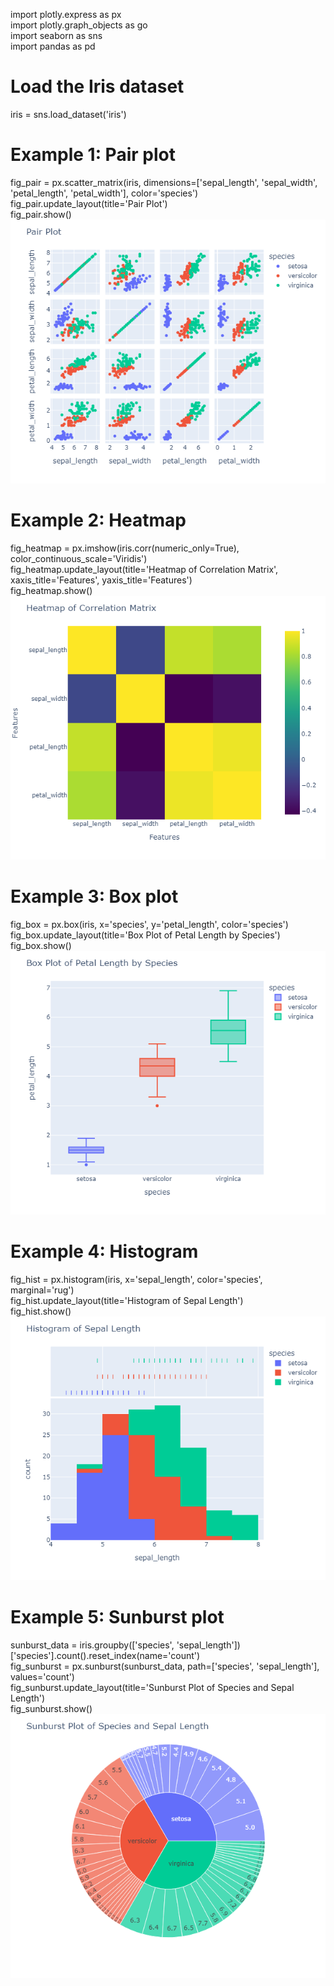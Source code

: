 import plotly.express as px<br>
import plotly.graph_objects as go<br>
import seaborn as sns<br>
import pandas as pd<br>

# Load the Iris dataset
iris = sns.load_dataset('iris')

# Example 1: Pair plot
fig_pair = px.scatter_matrix(iris, dimensions=['sepal_length', 'sepal_width', 'petal_length', 'petal_width'], color='species')<br>
fig_pair.update_layout(title='Pair Plot')<br>
fig_pair.show()<br>
![Alt PairPlot](https://github.com/Moksha-nagraj/Marvel_tasks_lv1/blob/main/newplot%20(3).png)

# Example 2: Heatmap
fig_heatmap = px.imshow(iris.corr(numeric_only=True), color_continuous_scale='Viridis')<br>
fig_heatmap.update_layout(title='Heatmap of Correlation Matrix', xaxis_title='Features', yaxis_title='Features')<br>
fig_heatmap.show()<br>
![Alt HeatMap](https://github.com/Moksha-nagraj/Marvel_tasks_lv1/blob/main/newplot%20(4).png)

# Example 3: Box plot
fig_box = px.box(iris, x='species', y='petal_length', color='species')<br>
fig_box.update_layout(title='Box Plot of Petal Length by Species')<br>
fig_box.show()<br>
![Alt BoxPlot](https://github.com/Moksha-nagraj/Marvel_tasks_lv1/blob/main/newplot%20(5).png)

# Example 4: Histogram
fig_hist = px.histogram(iris, x='sepal_length', color='species', marginal='rug')<br>
fig_hist.update_layout(title='Histogram of Sepal Length')<br>
fig_hist.show()<br>
![Alt Histogram](https://github.com/Moksha-nagraj/Marvel_tasks_lv1/blob/main/newplot%20(6).png)

# Example 5: Sunburst plot
sunburst_data = iris.groupby(['species', 'sepal_length'])['species'].count().reset_index(name='count')<br>
fig_sunburst = px.sunburst(sunburst_data, path=['species', 'sepal_length'], values='count')<br>
fig_sunburst.update_layout(title='Sunburst Plot of Species and Sepal Length')<br>
fig_sunburst.show()<br>
![Alt SunBurst](https://github.com/Moksha-nagraj/Marvel_tasks_lv1/blob/main/newplot%20(7).png)
